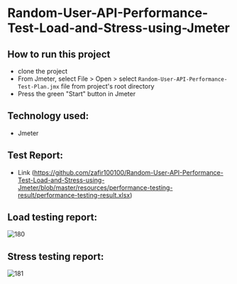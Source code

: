 # Random-User-API-Performance-Test-Load-and-Stress-using-Jmeter

## How to run this project
- clone the project
- From Jmeter, select File > Open > select ``` Random-User-API-Performance-Test-Plan.jmx ``` file from project's root directory
- Press the green "Start" button in Jmeter

## Technology used:
- Jmeter

## Test Report:
  - Link (https://github.com/zafir100100/Random-User-API-Performance-Test-Load-and-Stress-using-Jmeter/blob/master/resources/performance-testing-result/performance-testing-result.xlsx)

## Load testing report:

![180](https://github.com/zafir100100/Random-User-API-Performance-Test-Load-and-Stress-using-Jmeter/blob/master/resources/performance-testing-result/screenshots/load-testing/load-testing.PNG)

## Stress testing report:

![181](https://github.com/zafir100100/Random-User-API-Performance-Test-Load-and-Stress-using-Jmeter/blob/master/resources/performance-testing-result/screenshots/stress-testing/stress-testing.PNG)

